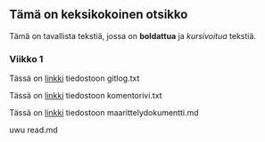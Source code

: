 
## Tämä on keksikokoinen otsikko

Tämä on tavallista tekstiä, jossa on **boldattua** ja _kursivoitua_ tekstiä. 

### Viikko 1

Tässä on [linkki](https://github.com/hamaro777/ot-harjoitustyo22/blob/main/laskarit/viikko1/gitlog.txt) tiedostoon gitlog.txt

Tässä on [linkki](https://github.com/hamaro777/ot-harjoitustyo22/blob/main/laskarit/viikko1/komentorivi.txt) tiedostoon komentorivi.txt

Tässä on [linkki](https://github.com/hamaro777/ot-harjoitustyo22/blob/main/dokumentaatio/vaatimusmaarittely.md) tiedostoon maarittelydokumentti.md

uwu read.md
